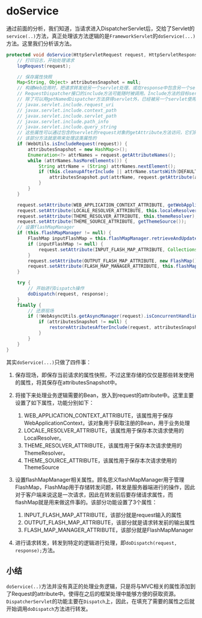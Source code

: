 # doService

通过前面的分析，我们知道，当请求进入DispatcherServlet后，交给了Servlet的`service(..)`方法，真正处理该方法逻辑的是`FrameworkServlet`的`doService(...)`方法。这里我们分析该方法。

```java
protected void doService(HttpServletRequest request, HttpServletResponse response) throws Exception {
    // 打印日志，开始处理请求
    logRequest(request);

    // 保存属性快照
    Map<String, Object> attributesSnapshot = null;
    // 构建Web应用时，把请求转发给另一个servlet处理、或在response中包含另一个servlet的输出通常是很有用的。RequestDispatcher接口提供了一种机制来实现这种功能。
    // RequestDispatcher接口的include方法可能随时被调用。Include方法的目标servlet能够访问request对象的各个方法（all aspects），但是使用response对象的方法会受到更多限制。
    // 除了可以用getNamedDispatcher方法获得servlet外，已经被另一个servlet使用RequestDispatcher的include方法调用过的servlet，有权访问被调用过的servlet的路径。
    // javax.servlet.include.request_uri
    // javax.servlet.include.context_path
    // javax.servlet.include.servlet_path
    // javax.servlet.include.path_info
    // javax.servlet.include.query_string
    // 这些属性可以通过包含的servlet的request对象的getAttribute方法访问，它们的值必须分别与被包含servlet的请求RUI、上下文路径、servlet路径、路径信息、查询字符串相等。如果随后的请求包含这些属性，那么这些属性会被后面包含的属性值替换。
    // 该部分方法就是用来处理这类属性的
    if (WebUtils.isIncludeRequest(request)) {
        attributesSnapshot = new HashMap<>();
        Enumeration<?> attrNames = request.getAttributeNames();
        while (attrNames.hasMoreElements()) {
            String attrName = (String) attrNames.nextElement();
            if (this.cleanupAfterInclude || attrName.startsWith(DEFAULT_STRATEGIES_PREFIX)) {
                attributesSnapshot.put(attrName, request.getAttribute(attrName));
            }
        }
    }

    request.setAttribute(WEB_APPLICATION_CONTEXT_ATTRIBUTE, getWebApplicationContext());
    request.setAttribute(LOCALE_RESOLVER_ATTRIBUTE, this.localeResolver);
    request.setAttribute(THEME_RESOLVER_ATTRIBUTE, this.themeResolver);
    request.setAttribute(THEME_SOURCE_ATTRIBUTE, getThemeSource());
    // 设置flashMapManager
    if (this.flashMapManager != null) {
        FlashMap inputFlashMap = this.flashMapManager.retrieveAndUpdate(request, response);
        if (inputFlashMap != null) {
            request.setAttribute(INPUT_FLASH_MAP_ATTRIBUTE, Collections.unmodifiableMap(inputFlashMap));
        }
        request.setAttribute(OUTPUT_FLASH_MAP_ATTRIBUTE, new FlashMap());
        request.setAttribute(FLASH_MAP_MANAGER_ATTRIBUTE, this.flashMapManager);
    }

    try {
        // 开始进行Dispatch操作
        doDispatch(request, response);
    }
    finally {
        // 还原现场
        if (!WebAsyncUtils.getAsyncManager(request).isConcurrentHandlingStarted()) {
            if (attributesSnapshot != null) {
                restoreAttributesAfterInclude(request, attributesSnapshot);
            }
        }
    }
}
```

其实`doService(...)`只做了四件事：

1. 保存现场，即保存当前请求的属性快照，不过这里存储的仅仅是那些转发使用的属性，将其保存在attributesSnapshot中。
2. 将接下来处理业务逻辑需要的Bean，放入到request的attribute中。这里主要设置了如下属性，功能分别如下：
    1. WEB_APPLICATION_CONTEXT_ATTRIBUTE，该属性用于保存WebApplicationContext，该对象用于获取注册的Bean，用于业务处理
    2. LOCALE_RESOLVER_ATTRIBUTE，该属性用于保存本次请求使用的LocalResolver。
    3. THEME_RESOLVER_ATTRIBUTE，该属性用于保存本次请求使用的ThemeResolver。
    4. THEME_SOURCE_ATTRIBUTE，该属性用于保存本次请求使用的ThemeSource
3. 设置flashMapManager相关属性。顾名思义flashMapManager用于管理FlashMap，FlashMap用于存储转发问题，转发是服务器端进行的操作，因此对于客户端来说这是一次请求，因此在转发前后要存储请求属性，而flashMap就是用来做这件事的。该部分功能设置了3个属性：
    1. INPUT_FLASH_MAP_ATTRIBUTE，该部分就是request输入的属性
    2. OUTPUT_FLASH_MAP_ATTRIBUTE，该部分就是请求转发前的输出属性
    3. FLASH_MAP_MANAGER_ATTRIBUTE，该部分就是FlashMapManager

4. 进行请求转发，转发到特定的逻辑进行处理，即`doDispatch(request, response);`方法。

## 小结

`doService(..)`方法并没有真正的处理业务逻辑，只是将与MVC相关的属性添加到了Request的attribute中。使得在之后的框架处理中能够方便的获取资源。`DispatcherServlet`的功能主要在`Dispatch`上，因此，在填充了需要的属性之后就开始调用`doDispatch`方法进行转发。
